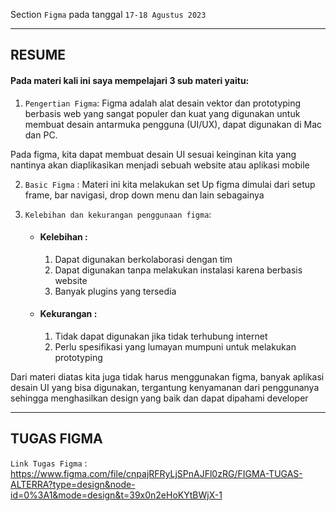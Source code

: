 Section `Figma` pada tanggal `17-18 Agustus 2023`

---

## RESUME

#### Pada materi kali ini saya mempelajari 3 sub materi yaitu:

1. `Pengertian Figma`: Figma adalah alat desain vektor dan prototyping berbasis web yang sangat populer dan kuat yang digunakan untuk membuat desain antarmuka pengguna (UI/UX), dapat digunakan di Mac dan PC.

Pada figma, kita dapat membuat desain UI sesuai keinginan kita yang nantinya akan diaplikasikan menjadi sebuah website atau aplikasi mobile

2. `Basic Figma` : Materi ini kita melakukan set Up figma dimulai dari setup frame, bar navigasi, drop down menu dan lain sebagainya

3. `Kelebihan dan kekurangan penggunaan figma`:
    - #### Kelebihan :
        1. Dapat digunakan berkolaborasi dengan tim
        2. Dapat digunakan tanpa melakukan instalasi karena berbasis website
        3. Banyak plugins yang tersedia

    - #### Kekurangan :
        1. Tidak dapat digunakan jika tidak terhubung internet
        2. Perlu spesifikasi yang lumayan mumpuni untuk melakukan prototyping

Dari materi diatas kita juga tidak harus menggunakan figma, banyak aplikasi desain UI yang bisa digunakan, tergantung kenyamanan dari penggunanya sehingga menghasilkan design yang baik dan dapat dipahami developer

---

## TUGAS FIGMA

`Link Tugas Figma` : https://www.figma.com/file/cnpajRFRyLjSPnAJFl0zRG/FIGMA-TUGAS-ALTERRA?type=design&node-id=0%3A1&mode=design&t=39x0n2eHoKYtBWjX-1 